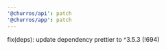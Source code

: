 ```yaml
---
'@churros/api': patch
'@churros/app': patch
---
```


fix(deps): update dependency prettier to ^3.5.3 (!694)
